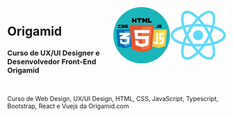 <img src="https://github.com/devicons/devicon/blob/master/icons/react/react-original.svg" align="right" width="130">
<img src="front-end.png" align="right" width="130">

# Origamid

<h3>Curso de UX/UI Designer e Desenvolvedor Front-End Origamid</h3>
<br>

Curso de Web Design, UX/UI Design, HTML, CSS, JavaScript, Typescript, Bootstrap, React e Vuejs da Origamid.com